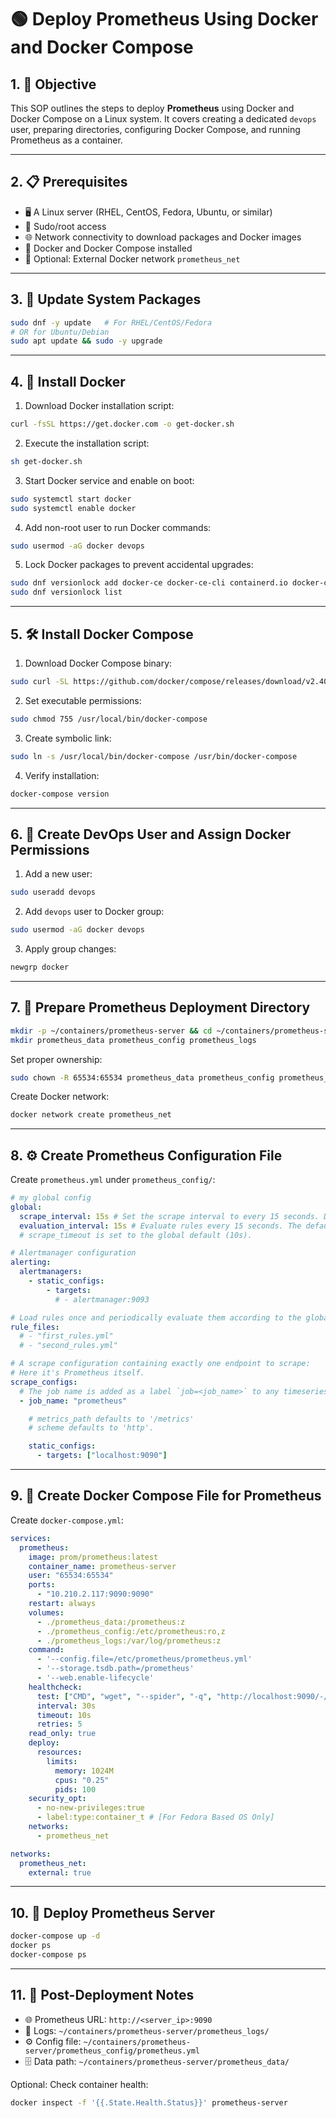 # 🟢 Deploy Prometheus Using Docker and Docker Compose

## 1. 🎯 Objective
This SOP outlines the steps to deploy **Prometheus** using Docker and Docker Compose on a Linux system. It covers creating a dedicated `devops` user, preparing directories, configuring Docker Compose, and running Prometheus as a container.

---

## 2. 📋 Prerequisites
- 🖥️ A Linux server (RHEL, CentOS, Fedora, Ubuntu, or similar)  
- 🔑 Sudo/root access  
- 🌐 Network connectivity to download packages and Docker images  
- 🐳 Docker and Docker Compose installed  
- 🌉 Optional: External Docker network `prometheus_net`

---

## 3. 🔄 Update System Packages
```bash
sudo dnf -y update   # For RHEL/CentOS/Fedora
# OR for Ubuntu/Debian
sudo apt update && sudo -y upgrade
```

---

## 4. 🐳 Install Docker
1. Download Docker installation script:
```bash
curl -fsSL https://get.docker.com -o get-docker.sh
```
2. Execute the installation script:
```bash
sh get-docker.sh
```
3. Start Docker service and enable on boot:
```bash
sudo systemctl start docker
sudo systemctl enable docker
```
4. Add non-root user to run Docker commands:
```bash
sudo usermod -aG docker devops
```
5. Lock Docker packages to prevent accidental upgrades:
```bash
sudo dnf versionlock add docker-ce docker-ce-cli containerd.io docker-compose-plugin
sudo dnf versionlock list
```

---

## 5. 🛠️ Install Docker Compose
1. Download Docker Compose binary:
```bash
sudo curl -SL https://github.com/docker/compose/releases/download/v2.40.0/docker-compose-linux-x86_64 -o /usr/local/bin/docker-compose
```
2. Set executable permissions:
```bash
sudo chmod 755 /usr/local/bin/docker-compose
```
3. Create symbolic link:
```bash
sudo ln -s /usr/local/bin/docker-compose /usr/bin/docker-compose
```
4. Verify installation:
```bash
docker-compose version
```

---

## 6. 👤 Create DevOps User and Assign Docker Permissions
1. Add a new user:
```bash
sudo useradd devops
```
2. Add `devops` user to Docker group:
```bash
sudo usermod -aG docker devops
```
3. Apply group changes:
```bash
newgrp docker
```

---

## 7. 📂 Prepare Prometheus Deployment Directory
```bash
mkdir -p ~/containers/prometheus-server && cd ~/containers/prometheus-server
mkdir prometheus_data prometheus_config prometheus_logs
```

Set proper ownership:
```bash
sudo chown -R 65534:65534 prometheus_data prometheus_config prometheus_logs
```

Create Docker network:
```bash
docker network create prometheus_net
```

---

## 8. ⚙️ Create Prometheus Configuration File
Create `prometheus.yml` under `prometheus_config/`:
```yaml
# my global config
global:
  scrape_interval: 15s # Set the scrape interval to every 15 seconds. Default is every 1 minute.
  evaluation_interval: 15s # Evaluate rules every 15 seconds. The default is every 1 minute.
  # scrape_timeout is set to the global default (10s).

# Alertmanager configuration
alerting:
  alertmanagers:
    - static_configs:
        - targets:
          # - alertmanager:9093

# Load rules once and periodically evaluate them according to the global 'evaluation_interval'.
rule_files:
  # - "first_rules.yml"
  # - "second_rules.yml"

# A scrape configuration containing exactly one endpoint to scrape:
# Here it's Prometheus itself.
scrape_configs:
  # The job name is added as a label `job=<job_name>` to any timeseries scraped from this config.
  - job_name: "prometheus"

    # metrics_path defaults to '/metrics'
    # scheme defaults to 'http'.

    static_configs:
      - targets: ["localhost:9090"]
```

---

## 9. 📄 Create Docker Compose File for Prometheus
Create `docker-compose.yml`:
```yaml
services:
  prometheus:
    image: prom/prometheus:latest
    container_name: prometheus-server
    user: "65534:65534"
    ports:
      - "10.210.2.117:9090:9090"
    restart: always
    volumes:
      - ./prometheus_data:/prometheus:z
      - ./prometheus_config:/etc/prometheus:ro,z
      - ./prometheus_logs:/var/log/prometheus:z
    command:
      - '--config.file=/etc/prometheus/prometheus.yml'
      - '--storage.tsdb.path=/prometheus'
      - '--web.enable-lifecycle'
    healthcheck:
      test: ["CMD", "wget", "--spider", "-q", "http://localhost:9090/-/healthy"]
      interval: 30s
      timeout: 10s
      retries: 5
    read_only: true
    deploy:
      resources:
        limits:
          memory: 1024M
          cpus: "0.25"
          pids: 100
    security_opt:
      - no-new-privileges:true
      - label:type:container_t # [For Fedora Based OS Only]
    networks:
      - prometheus_net

networks:
  prometheus_net:
    external: true
```

---

## 10. 🚀 Deploy Prometheus Server
```bash
docker-compose up -d
docker ps
docker-compose ps
```

---

## 11. 📌 Post-Deployment Notes
- 🌐 Prometheus URL: `http://<server_ip>:9090`  
- 📄 Logs: `~/containers/prometheus-server/prometheus_logs/`  
- ⚙️ Config file: `~/containers/prometheus-server/prometheus_config/prometheus.yml`  
- 🗄️ Data path: `~/containers/prometheus-server/prometheus_data/`  

Optional: Check container health:
```bash
docker inspect -f '{{.State.Health.Status}}' prometheus-server
```
